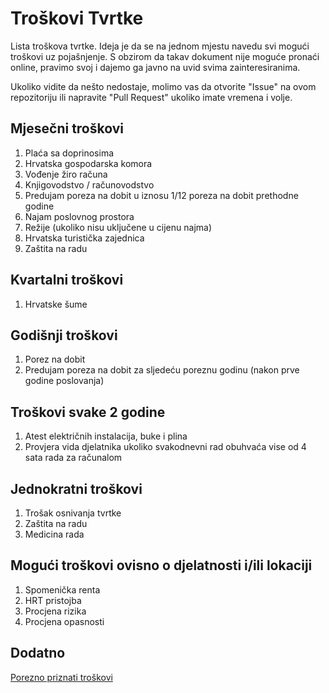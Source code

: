 # Troškovi Tvrtke
Lista troškova tvrtke. Ideja je da se na jednom mjestu navedu svi mogući troškovi uz pojašnjenje. S obzirom da takav dokument nije moguće pronaći online, pravimo svoj i dajemo ga javno na uvid svima zainteresiranima. 

Ukoliko vidite da nešto nedostaje, molimo vas da otvorite "Issue" na ovom repozitoriju ili napravite "Pull Request" ukoliko imate vremena i volje. 

## Mjesečni troškovi 
1. Plaća sa doprinosima
2. Hrvatska gospodarska komora 
3. Vođenje žiro računa
4. Knjigovodstvo / računovodstvo
5. Predujam poreza na dobit u iznosu 1/12 poreza na dobit prethodne godine
6. Najam poslovnog prostora
7. Režije (ukoliko nisu uključene u cijenu najma)
8. Hrvatska turistička zajednica
9. Zaštita na radu

## Kvartalni troškovi
1. Hrvatske šume

## Godišnji troškovi 
1. Porez na dobit
2. Predujam poreza na dobit za sljedeću poreznu godinu (nakon prve godine poslovanja)

## Troškovi svake 2 godine
1. Atest električnih instalacija, buke i plina
2. Provjera vida djelatnika ukoliko svakodnevni rad obuhvaća vise od 4 sata rada za računalom

## Jednokratni troškovi 
1. Trošak osnivanja tvrtke 
2. Zaštita na radu
3. Medicina rada

## Mogući troškovi ovisno o djelatnosti i/ili lokaciji
1. Spomenička renta
2. HRT pristojba
3. Procjena rizika
4. Procjena opasnosti

## Dodatno
[Porezno priznati troškovi](dodatno/priznati_troskovi.md)

